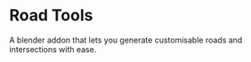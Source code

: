 # Road Tools
A blender addon that lets you generate customisable roads and intersections with ease.
